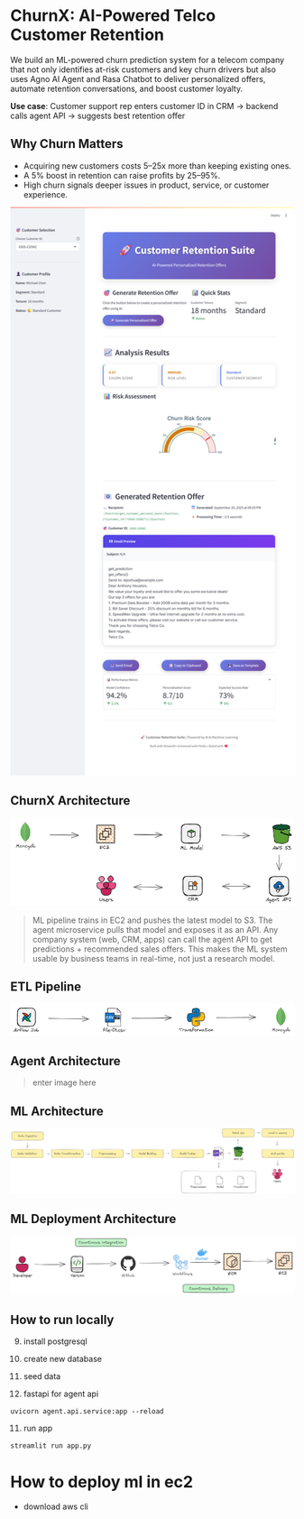 # ChurnX: AI-Powered Telco Customer Retention
We build an ML-powered churn prediction system for a telecom company that not only identifies at-risk customers and key churn drivers but also uses Agno AI Agent and Rasa Chatbot to deliver personalized offers, automate retention conversations, and boost customer loyalty.

**Use case**: Customer support rep enters customer ID in CRM → backend calls agent API → suggests best retention offer


## Why Churn Matters

* Acquiring new customers costs 5–25x more than keeping existing ones.
* A 5% boost in retention can raise profits by 25–95%.
* High churn signals deeper issues in product, service, or customer experience.

![churn-x-architecture](assets/streamlit_app.png)

## ChurnX Architecture
![churn-x-architecture](assets/churn-x-main.png)
> ML pipeline trains in EC2 and pushes the latest model to S3. The agent microservice pulls that model and exposes it as an API. Any company system (web, CRM, apps) can call the agent API to get predictions + recommended sales offers. This makes the ML system usable by business teams in real-time, not just a research model.

## ETL Pipeline
![etl-pipeline](assets/etl.png)

## Agent Architecture
> enter image here

## ML Architecture
![ml-architecture](assets/ml-architecture.png)
## ML Deployment Architecture
![deployment-architecture](assets/deployment-architecture.png)


## How to run locally

9. install postgresql

10. create new database

10. seed data


10. fastapi for agent api
```
uvicorn agent.api.service:app --reload
```

11. run app
```
streamlit run app.py
```

# How to deploy ml in ec2
- download aws cli
